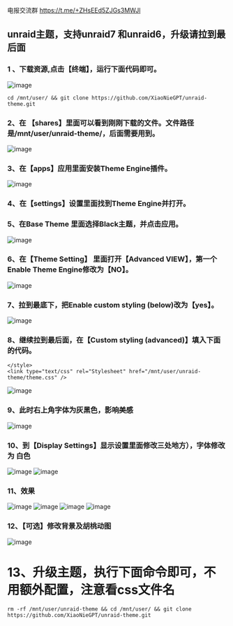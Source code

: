 电报交流群 https://t.me/+ZHsEEd5ZJGs3MWJl

## unraid主题，支持unraid7 和unraid6，升级请拉到最后面
### 1 、下载资源,点击【终端】，运行下面代码即可。
![image](https://github.com/XiaoNieGPT/unraid-theme/assets/22927944/0a5224a5-f3fe-4ba5-977b-acb1ef767628)
```
cd /mnt/user/ && git clone https://github.com/XiaoNieGPT/unraid-theme.git
```
### 2、在 【shares】里面可以看到刚刚下载的文件。文件路径是/mnt/user/unraid-theme/，后面需要用到。
![image](https://github.com/XiaoNieGPT/unraid-theme/assets/22927944/a7a15b1a-8bca-4d52-9916-aecdb78c4917)
### 3、在【apps】应用里面安装Theme Engine插件。
![image](https://github.com/XiaoNieGPT/unraid-theme/assets/22927944/a1e8b844-c4b3-46a3-ae5d-e72bb94b4b49)
### 4、在【settings】设置里面找到Theme Engine并打开。
### 5、在Base Theme 里面选择Black主题，并点击应用。
![image](https://github.com/XiaoNieGPT/unraid-theme/assets/22927944/49d0edb8-68e5-45aa-a6c9-e75ee2150661)
### 6、在【Theme Setting】 里面打开【Advanced VIEW】，第一个Enable Theme Engine修改为【NO】。
![image](https://github.com/XiaoNieGPT/unraid-theme/assets/22927944/37ea54ba-b8d6-4438-bda8-c7284b1f0a9d)
### 7、拉到最底下，把Enable custom styling (below)改为【yes】。
![image](https://github.com/XiaoNieGPT/unraid-theme/assets/22927944/e8f31b42-20aa-4027-8aca-140a53495091)
### 8、继续拉到最后面，在【Custom styling (advanced)】填入下面的代码。

```
</style>
<link type="text/css" rel="Stylesheet" href="/mnt/user/unraid-theme/theme.css" />
```

![image](https://github.com/XiaoNieGPT/unraid-theme/assets/22927944/9f928eae-adfd-4a3d-b263-3f805d3188c6)
### 9、此时右上角字体为灰黑色，影响美感
![image](https://github.com/XiaoNieGPT/unraid-theme/assets/22927944/997b0410-ed11-4f2a-904e-de173039e39d)
### 10、到【Display Settings】显示设置里面修改三处地方），字体修改为 白色
![image](https://github.com/XiaoNieGPT/unraid-theme/assets/22927944/612aef20-d01c-4c11-8823-1f41a5a91ca9)
![image](https://github.com/XiaoNieGPT/unraid-theme/assets/22927944/a6cba9eb-e62e-4f34-846b-000aa79c17c4)

### 11、效果 
![image](https://github.com/XiaoNieGPT/unraid-theme/assets/22927944/3fa1137f-f6ed-4e71-b2a9-1c5e73ed940a)
![image](https://github.com/XiaoNieGPT/unraid-theme/assets/22927944/ca584cc6-2c63-4051-8da0-4a6b884c4b23)
![image](https://github.com/XiaoNieGPT/unraid-theme/assets/22927944/86183a2f-bdb0-4a8f-b90b-5ed6bdbe3109)
![image](https://github.com/XiaoNieGPT/unraid-theme/assets/22927944/bce43985-c5cd-476b-ac9d-d72d74623ac1)
### 12、【可选】修改背景及胡桃动图
![image](https://github.com/XiaoNieGPT/unraid-theme/assets/22927944/dcd4a040-0c3b-4235-9f13-b407c5ea91ea)


# 13、升级主题，执行下面命令即可，不用额外配置，注意看css文件名
```
rm -rf /mnt/user/unraid-theme && cd /mnt/user/ && git clone https://github.com/XiaoNieGPT/unraid-theme.git
```






